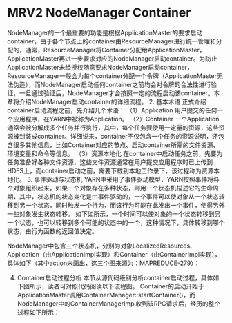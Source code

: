 # MRV2 NodeManager Container

NodeManager的一个最重要的功能是根据ApplicationMaster的要求启动container，由于各个节点上的container由ResourceManager进行统一管理和分配的，通常，ResourceManager将Container分配给ApplicationMaster，ApplicationMaster再进一步要求对应的NodeManager启动container。为防止ApplicationMaster未经授权随意要求NodeManager启动container，ResourceManager一般会为每个container分配一个令牌（ApplicationMaster无法伪造），而NodeManager启动任何container之前均会对令牌的合法性进行验证，一旦通过验证后，NodeManager才会按照一定的流程启动该container。本章将介绍NodeManager启动container的详细流程。
2. 基本术语
正式介绍container启动流程之前，先介绍几个术语：
（1）Application 用户提交的任何一个应用程序，在YARN中被称为Application。
（2）Container 一个Application通常会被分解成多个任务并行执行，其中，每个任务要使用一定量的资源，这些资源被封装成container。详细说来，container不仅包含一个任务的资源说明，还包含很多其他信息，比如Container对应的节点、启动container所需的文件资源、环境变量和命令等信息。
（3）资源本地化 在container中启动任务之前，先要为任务准备好各种文件资源，这些文件资源通常在用户提交应用程序时已上传到HDFS上，而container启动之前，需要下载到本地工作录下，该过程称为资源本地化。
3. 事件驱动与状态机
YARN中采用了事件驱动模型，YARN按照事件将各个对象组织起来，如果一个对象存在多种状态，则用一个状态机描述它的生命周期，其中，状态机的状态变化是由事件驱动的，一个事件可以使对象从一个状态转移到另一个状态，同时触发一个行为，而该行为可能在此发出一个事件，使得另外一些对象发生状态转移。
如下如所示，一个时间可以使对象的一个状态转移到另一个状态，也可以转移到多个可能的状态中的一个，这种情况下，具体转移到哪个状态，由行为函数的返回值决定。

NodeManager中包含三个状态机，分别为对象LocalizedResources、Application（由ApplicationImpl实现）和Container（由ContainerImpl实现），具体如下（其中action未画出，这三个图来源为：MAPREDUCE-279）：



4. Container启动过程分析
本节从源代码级别分析container启动过程，具体如下图所示，读者可对照代码阅读以下流程图。
Container的启动开始于ApplicationMaster调用ContainerManager::startContainer()，而NodeManager中的ContainerManagerImpl收到该RPC请求后，经历的整个过程如下所示：
